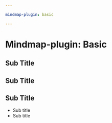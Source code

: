 ```yaml
---

mindmap-plugin: basic

---
```


# Mindmap-plugin: Basic

## Sub Title

## Sub Title

## Sub Title

- Sub title
- Sub title
